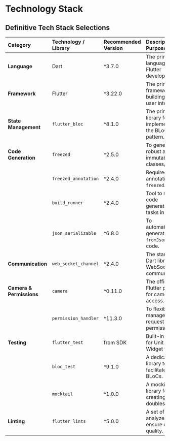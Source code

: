 # Technology Stack

## Definitive Tech Stack Selections

| Category | Technology / Library | Recommended Version | Description / Purpose |
| :--- | :--- | :--- | :--- |
| **Language** | Dart | ^3.7.0 | The primary language for Flutter development. |
| **Framework** | Flutter | ^3.22.0 | The primary framework for building the user interface. |
| **State Management** | `flutter_bloc` | ^8.1.0 | The primary library for implementing the BLoC pattern. |
| **Code Generation** | `freezed` | ^2.5.0 | To generate robust and immutable data classes/states. |
| | `freezed_annotation`| ^2.4.0 | Required annotations for `freezed`. |
| | `build_runner` | ^2.4.0 | Tool to run code generation tasks in Dart. |
| | `json_serializable`| ^6.8.0 | To automatically generate `fromJson`/`toJson` code. |
| **Communication** | `web_socket_channel`| ^2.4.0 | The standard Dart library for WebSocket communication. |
| **Camera & Permissions**| `camera` | ^0.11.0 | The official Flutter package for camera access. |
| | `permission_handler`| ^11.3.0 | To flexibly manage and request device permissions. |
| **Testing** | `flutter_test` | from SDK | Built-in tools for Unit and Widget testing. |
| | `bloc_test` | ^9.1.0 | A dedicated library to facilitate testing BLoCs. |
| | `mocktail` | ^1.0.0 | A mocking library for creating test doubles. |
| **Linting** | `flutter_lints` | ^5.0.0 | A set of rules to analyze and ensure code quality. | 